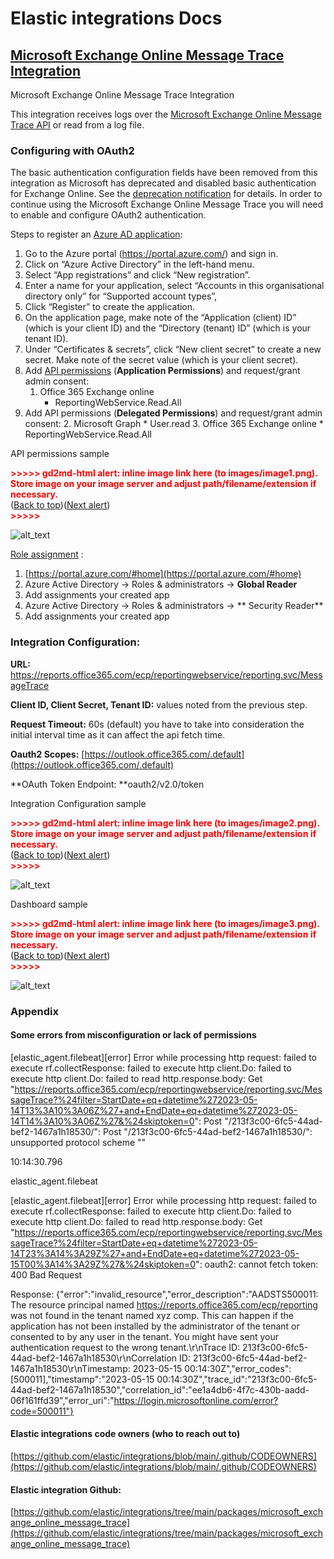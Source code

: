 # Elastic integrations Docs


## [Microsoft Exchange Online Message Trace Integration](https://docs.elastic.co/integrations/microsoft_exchange_online_message_trace)

Microsoft Exchange Online Message Trace Integration

This integration receives logs over the [Microsoft Exchange Online Message Trace API](https://learn.microsoft.com/en-us/previous-versions/office/developer/o365-enterprise-developers/jj984325(v=office.15)) or read from a log file.


### Configuring with OAuth2

The basic authentication configuration fields have been removed from this integration as Microsoft has deprecated and disabled basic authentication for Exchange Online. See the [deprecation notification](https://learn.microsoft.com/en-us/exchange/clients-and-mobile-in-exchange-online/deprecation-of-basic-authentication-exchange-online) for details. In order to continue using the Microsoft Exchange Online Message Trace you will need to enable and configure OAuth2 authentication.

Steps to register an [Azure AD application](https://learn.microsoft.com/en-us/azure/active-directory/develop/quickstart-register-app):



1. Go to the Azure portal (https://portal.azure.com/) and sign in.
2. Click on “Azure Active Directory” in the left-hand menu.
3. Select “App registrations” and click “New registration”.
4. Enter a name for your application, select “Accounts in this organisational directory only” for “Supported account types”,
5. Click “Register” to create the application.
6. On the application page, make note of the “Application (client) ID” (which is your client ID) and the “Directory (tenant) ID” (which is your tenant ID).
7. Under “Certificates & secrets”, click “New client secret” to create a new secret. Make note of the secret value (which is your client secret).
8. Add [API permissions](https://learn.microsoft.com/en-us/previous-versions/office/developer/o365-enterprise-developers/jj984325(v=office.15)#specify-the-permissions-your-app-requires-to-access-the-reporting-web-service) (**Application Permissions**) and request/grant admin consent:
    1. Office 365 Exchange online
        * ReportingWebService.Read.All
9. Add API permissions  (**Delegated Permissions**) and request/grant admin consent:
    2. Microsoft Graph
        * User.read
    3. Office 365 Exchange online
        * ReportingWebService.Read.All

API permissions sample



<p id="gdcalert1" ><span style="color: red; font-weight: bold">>>>>>  gd2md-html alert: inline image link here (to images/image1.png). Store image on your image server and adjust path/filename/extension if necessary. </span><br>(<a href="#">Back to top</a>)(<a href="#gdcalert2">Next alert</a>)<br><span style="color: red; font-weight: bold">>>>>> </span></p>


![alt_text](images/image1.png "image_tooltip")


[Role assignment](https://learn.microsoft.com/en-us/previous-versions/office/developer/o365-enterprise-developers/jj984325(v=office.15)#assign-azure-ad-roles-to-the-application) : 



1. [https://portal.azure.com/#home](https://portal.azure.com/#home)
2. Azure Active Directory -> Roles & administrators -> **Global Reader**
3. Add assignments your created app
4. Azure Active Directory -> Roles & administrators -> ** Security Reader**
5. Add assignments your created app


### Integration Configuration:

**URL:** https://reports.office365.com/ecp/reportingwebservice/reporting.svc/MessageTrace

**Client ID, Client Secret, Tenant ID:** values noted from the previous step.

**Request Timeout:** 60s (default) you have to take into consideration the initial interval time as it can affect the api fetch time. 

**Oauth2 Scopes:** [https://outlook.office365.com/.default](https://outlook.office365.com/.default)

**OAuth Token Endpoint: **oauth2/v2.0/token

Integration Configuration sample



<p id="gdcalert2" ><span style="color: red; font-weight: bold">>>>>>  gd2md-html alert: inline image link here (to images/image2.png). Store image on your image server and adjust path/filename/extension if necessary. </span><br>(<a href="#">Back to top</a>)(<a href="#gdcalert3">Next alert</a>)<br><span style="color: red; font-weight: bold">>>>>> </span></p>


![alt_text](images/image2.png "image_tooltip")


Dashboard sample



<p id="gdcalert3" ><span style="color: red; font-weight: bold">>>>>>  gd2md-html alert: inline image link here (to images/image3.png). Store image on your image server and adjust path/filename/extension if necessary. </span><br>(<a href="#">Back to top</a>)(<a href="#gdcalert4">Next alert</a>)<br><span style="color: red; font-weight: bold">>>>>> </span></p>


![alt_text](images/image3.png "image_tooltip")



### Appendix 


#### Some errors from misconfiguration or lack of permissions

[elastic_agent.filebeat][error] Error while processing http request: failed to execute rf.collectResponse: failed to execute http client.Do: failed to execute http client.Do: failed to read http.response.body: Get "https://reports.office365.com/ecp/reportingwebservice/reporting.svc/MessageTrace?%24filter=StartDate+eq+datetime%272023-05-14T13%3A10%3A06Z%27+and+EndDate+eq+datetime%272023-05-14T14%3A10%3A06Z%27&%24skiptoken=0": Post "/213f3c00-6fc5-44ad-bef2-1467a1h18530/": Post "/213f3c00-6fc5-44ad-bef2-1467a1h18530/": unsupported protocol scheme ""

10:14:30.796

elastic_agent.filebeat

[elastic_agent.filebeat][error] Error while processing http request: failed to execute rf.collectResponse: failed to execute http client.Do: failed to execute http client.Do: failed to read http.response.body: Get "https://reports.office365.com/ecp/reportingwebservice/reporting.svc/MessageTrace?%24filter=StartDate+eq+datetime%272023-05-14T23%3A14%3A29Z%27+and+EndDate+eq+datetime%272023-05-15T00%3A14%3A29Z%27&%24skiptoken=0": oauth2: cannot fetch token: 400 Bad Request

Response: {"error":"invalid_resource","error_description":"AADSTS500011: The resource principal named https://reports.office365.com/ecp/reporting was not found in the tenant named xyz comp. This can happen if the application has not been installed by the administrator of the tenant or consented to by any user in the tenant. You might have sent your authentication request to the wrong tenant.\r\nTrace ID: 213f3c00-6fc5-44ad-bef2-1467a1h18530\r\nCorrelation ID: 213f3c00-6fc5-44ad-bef2-1467a1h18530\r\nTimestamp: 2023-05-15 00:14:30Z","error_codes":[500011],"timestamp":"2023-05-15 00:14:30Z","trace_id":"213f3c00-6fc5-44ad-bef2-1467a1h18530","correlation_id":"ee1a4db6-4f7c-430b-aadd-06f161ffd39","error_uri":"https://login.microsoftonline.com/error?code=500011"}


#### Elastic integrations code owners (who to reach out to)

[https://github.com/elastic/integrations/blob/main/.github/CODEOWNERS](https://github.com/elastic/integrations/blob/main/.github/CODEOWNERS)


#### Elastic integration Github:

[https://github.com/elastic/integrations/tree/main/packages/microsoft_exchange_online_message_trace](https://github.com/elastic/integrations/tree/main/packages/microsoft_exchange_online_message_trace)
